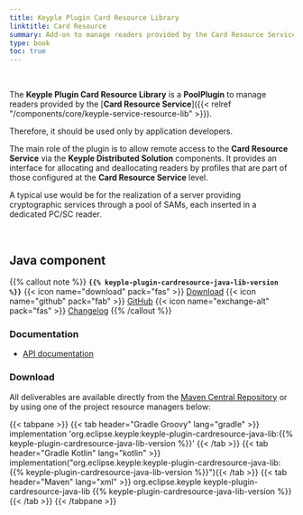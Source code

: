 ```yaml
---
title: Keyple Plugin Card Resource Library
linktitle: Card Resource
summary: Add-on to manage readers provided by the Card Resource Service.
type: book
toc: true
---
```


<br>

The **Keyple Plugin Card Resource Library** is a **PoolPlugin** to manage readers provided by the 
[**Card Resource Service**]({{< relref "/components/core/keyple-service-resource-lib" >}}).

Therefore, it should be used only by application developers.

The main role of the plugin is to allow remote access to the **Card Resource Service** via the **Keyple Distributed 
Solution** components. 
It provides an interface for allocating and deallocating readers by profiles that are part of those configured at the 
**Card Resource Service** level.

A typical use would be for the realization of a server providing cryptographic services through a pool of SAMs, each 
inserted in a dedicated PC/SC reader.

<br>

## Java component

{{% callout note %}}
**`{{% keyple-plugin-cardresource-java-lib-version %}}`**
<span class="component-metadata">{{< icon name="download" pack="fas" >}} [Download](#download)</span>
<span class="component-metadata">{{< icon name="github" pack="fab" >}}
[GitHub](https://github.com/eclipse/keyple-plugin-cardresource-java-lib/)</span>
<span class="component-metadata">{{< icon name="exchange-alt" pack="fas" >}}
[Changelog](https://github.com/eclipse/keyple-plugin-cardresource-java-lib/blob/main/CHANGELOG.md)</span>
{{% /callout %}}

### Documentation

* [API documentation](https://eclipse-keyple.github.io/keyple-plugin-cardresource-java-lib)

### Download

All deliverables are available directly from the 
[Maven Central Repository](https://central.sonatype.dev/search?q=keyple-plugin-cardresource-java-lib) or by using one 
of the project resource managers below:

{{< tabpane >}}
{{< tab header="Gradle Groovy" lang="gradle" >}}
implementation 'org.eclipse.keyple:keyple-plugin-cardresource-java-lib:{{% keyple-plugin-cardresource-java-lib-version %}}'
{{< /tab >}}
{{< tab header="Gradle Kotlin" lang="kotlin" >}}
implementation("org.eclipse.keyple:keyple-plugin-cardresource-java-lib:{{% keyple-plugin-cardresource-java-lib-version %}}"){{< /tab >}}
{{< tab header="Maven" lang="xml" >}}
<dependency>
  <groupId>org.eclipse.keyple</groupId>
  <artifactId>keyple-plugin-cardresource-java-lib</artifactId>
  <version>{{% keyple-plugin-cardresource-java-lib-version %}}</version>
</dependency>
{{< /tab >}}
{{< /tabpane >}}
